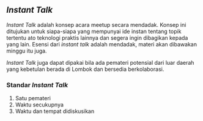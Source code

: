 ## _Instant Talk_

_Instant Talk_ adalah konsep acara meetup secara mendadak. Konsep ini ditujukan untuk siapa-siapa yang mempunyai ide instan tentang topik tertentu ato teknologi praktis lainnya dan segera ingin dibagikan kepada yang lain. Esensi dari _instant talk_ adalah mendadak, materi akan dibawakan minggu itu juga.

_Instant Talk_ juga dapat dipakai bila ada pemateri potensial dari luar daerah yang kebetulan berada di Lombok dan bersedia berkolaborasi.

### Standar _Instant Talk_
1. Satu pemateri
2. Waktu secukupnya
3. Waktu dan tempat didiskusikan
